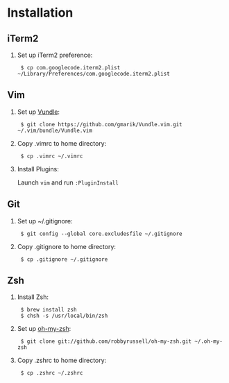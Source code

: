 Installation
=======
iTerm2
-------
1. Set up iTerm2 preference:

        $ cp com.googlecode.iterm2.plist ~/Library/Preferences/com.googlecode.iterm2.plist

Vim
-------
1. Set up [Vundle](https://github.com/gmarik/Vundle.vim):

        $ git clone https://github.com/gmarik/Vundle.vim.git ~/.vim/bundle/Vundle.vim
2. Copy .vimrc to home directory:

        $ cp .vimrc ~/.vimrc
3. Install Plugins:

    Launch `vim` and run `:PluginInstall`

Git
-------
1. Set up ~/.gitignore:

        $ git config --global core.excludesfile ~/.gitignore
2. Copy .gitignore to home directory:

        $ cp .gitignore ~/.gitignore

Zsh
-------
1. Install Zsh:

        $ brew install zsh
        $ chsh -s /usr/local/bin/zsh
2. Set up [oh-my-zsh](https://github.com/robbyrussell/oh-my-zsh):

        $ git clone git://github.com/robbyrussell/oh-my-zsh.git ~/.oh-my-zsh
3. Copy .zshrc to home directory:

        $ cp .zshrc ~/.zshrc
